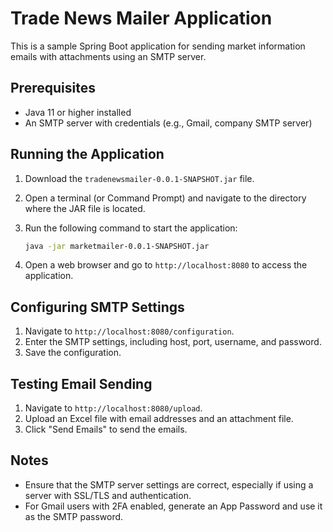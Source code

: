 # Trade News Mailer Application

This is a sample Spring Boot application for sending market information emails with attachments using an SMTP server.

## Prerequisites

- Java 11 or higher installed
- An SMTP server with credentials (e.g., Gmail, company SMTP server)

## Running the Application

1. Download the `tradenewsmailer-0.0.1-SNAPSHOT.jar` file.
2. Open a terminal (or Command Prompt) and navigate to the directory where the JAR file is located.
3. Run the following command to start the application:

    ```sh
    java -jar marketmailer-0.0.1-SNAPSHOT.jar
    ```

4. Open a web browser and go to `http://localhost:8080` to access the application.

## Configuring SMTP Settings

1. Navigate to `http://localhost:8080/configuration`.
2. Enter the SMTP settings, including host, port, username, and password.
3. Save the configuration.

## Testing Email Sending

1. Navigate to `http://localhost:8080/upload`.
2. Upload an Excel file with email addresses and an attachment file.
3. Click "Send Emails" to send the emails.

## Notes

- Ensure that the SMTP server settings are correct, especially if using a server with SSL/TLS and authentication.
- For Gmail users with 2FA enabled, generate an App Password and use it as the SMTP password.
